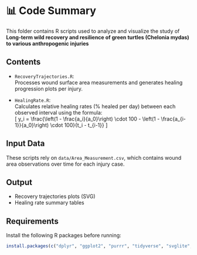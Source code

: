 # 📊 Code Summary

This folder contains R scripts used to analyze and visualize the study of 
**Long-term wild recovery and resilience of green turtles (Chelonia mydas) to various anthropogenic injuries**

## Contents

- `RecoveryTrajectories.R`:  
  Processes wound surface area measurements and generates healing progression plots per injury.

- `HealingRate.R`:  
  Calculates relative healing rates (% healed per day) between each observed interval using the formula:  
  \[
  y_i = \frac{\left(1 - \frac{a_i}{a_0}\right) \cdot 100 - \left(1 - \frac{a_{i-1}}{a_0}\right) \cdot 100}{t_i - t_{i-1}}
  \]

## Input Data

These scripts rely on `data/Area_Measurement.csv`, which contains wound area observations over time for each injury case.

## Output

- Recovery trajectories plots (SVG)
- Healing rate summary tables

## Requirements

Install the following R packages before running:
```r
install.packages(c("dplyr", "ggplot2", "purrr", "tidyverse", "svglite", "readr"))
